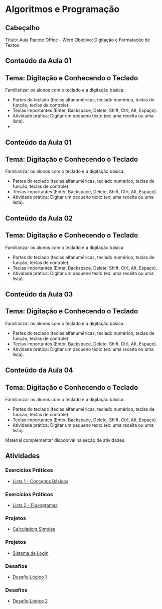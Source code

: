 # Algoritmos e Programação

## Cabeçalho
Título: Aula Pacote Office - Word
Objetivo: Digitação e Formatação de Textos

## Conteúdo da Aula 01
## Tema: Digitação e Conhecendo o Teclado
 Familiarizar os alunos com o teclado e a digitação básica.

- Partes do teclado (teclas alfanuméricas, teclado numérico, teclas de função, teclas de controle).
- Teclas importantes (Enter, Backspace, Delete, Shift, Ctrl, Alt, Espaço).
- Atividade prática: Digitar um pequeno texto (ex: uma receita ou uma lista).
- 
## Conteúdo da Aula 01
## Tema: Digitação e Conhecendo o Teclado
 Familiarizar os alunos com o teclado e a digitação básica.

- Partes do teclado (teclas alfanuméricas, teclado numérico, teclas de função, teclas de controle).
- Teclas importantes (Enter, Backspace, Delete, Shift, Ctrl, Alt, Espaço).
- Atividade prática: Digitar um pequeno texto (ex: uma receita ou uma lista).

## Conteúdo da Aula 02
## Tema: Digitação e Conhecendo o Teclado
 Familiarizar os alunos com o teclado e a digitação básica.

- Partes do teclado (teclas alfanuméricas, teclado numérico, teclas de função, teclas de controle).
- Teclas importantes (Enter, Backspace, Delete, Shift, Ctrl, Alt, Espaço).
- Atividade prática: Digitar um pequeno texto (ex: uma receita ou uma lista).

## Conteúdo da Aula 03
## Tema: Digitação e Conhecendo o Teclado
 Familiarizar os alunos com o teclado e a digitação básica.

- Partes do teclado (teclas alfanuméricas, teclado numérico, teclas de função, teclas de controle).
- Teclas importantes (Enter, Backspace, Delete, Shift, Ctrl, Alt, Espaço).
- Atividade prática: Digitar um pequeno texto (ex: uma receita ou uma lista).

## Conteúdo da Aula 04
## Tema: Digitação e Conhecendo o Teclado
 Familiarizar os alunos com o teclado e a digitação básica.

- Partes do teclado (teclas alfanuméricas, teclado numérico, teclas de função, teclas de controle).
- Teclas importantes (Enter, Backspace, Delete, Shift, Ctrl, Alt, Espaço).
- Atividade prática: Digitar um pequeno texto (ex: uma receita ou uma lista).

Material complementar disponível na seção de atividades.

## Atividades
### Exercícios Práticos
- [Lista 1 - Conceitos Básicos](exercicios/office/Aula01_Word.txt)
### Exercícios Práticos
- [Lista 2 - Fluxogramas](exercicios/office/Aula01_Word.txt)

### Projetos
- [Calculadora Simples](exercicios/office/Aula01_Word.txt)
### Projetos
- [Sistema de Login](exercicios/office/Aula01_Word.txt)

### Desafios
- [Desafio Lógico 1](exercicios/office/Aula01_Word.txt)
### Desafios
- [Desafio Lógico 2](exercicios/office/Aula01_Word.txt)

